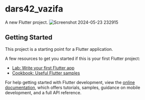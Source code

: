 # dars42_vazifa

A new Flutter project.
![Screenshot 2024-05-23 232915](https://github.com/khusantoy/optimize_code/assets/119614237/c19ce1a0-bbf7-4307-9ed2-85bf431682b9)

## Getting Started

This project is a starting point for a Flutter application.

A few resources to get you started if this is your first Flutter project:

- [Lab: Write your first Flutter app](https://docs.flutter.dev/get-started/codelab)
- [Cookbook: Useful Flutter samples](https://docs.flutter.dev/cookbook)

For help getting started with Flutter development, view the
[online documentation](https://docs.flutter.dev/), which offers tutorials,
samples, guidance on mobile development, and a full API reference.

